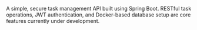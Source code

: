 A simple, secure task management API built using Spring Boot. RESTful task operations, JWT authentication, and Docker-based database setup are core features currently under development.
